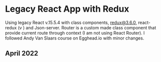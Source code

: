 # Legacy React App with Redux

Using legacy React v.15.5.4 with class components, redux@3.6.0, react-redux (v ) and Json-server. Router is a custom made class component that provide current route through context (I am not using React Router). I followed Andy Van Slaars course on Egghead.io with minor changes.

## April 2022

